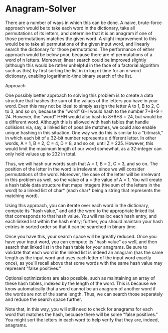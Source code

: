 # Anagram-Solver
There are a number of ways in which this can be done.  A naive, brute-force approach would be to take each word in the dictionary, take all permutations of its letters, and determine that it is an anagram if one of those permutations matches the given word.  A slight improvement to this would be to take all permutations of the given input word, and linearly search the dictionary for those permutations.  The performance of either approach would be below poor, because there are n! permutations of a word of n letters.  Moreover, linear search could be improved slightly (although this would be rather unhelpful in the face of a factorial algorithm such as this) by first sorting the list in (n log n) time for an n-word dictionary, enabling logarithmic-time binary search of the list.

Approach

One possibly better approach to solving this problem is to create a data structure that hashes the sum of the values of the letters you have in your word.  Even this may not be ideal to simply assign the letter A to 1, B to 2, C to 3, and so on, because the "word" GHI would hash to the number 7+8+9 = 24.  However, the "word" HHH would also hash to 8+8+8 = 24, but would be a different word.  Although this is allowed with hash tables that handle collisions via, say, a linked list of possible matches, we could also enable unique hashing in this situation.  One way we do this is similar to a "bitmask," in which each bit of a 32-bit number represents a different letter.  In other words, A = 1, B = 2, C = 4, D = 8, and so on, until Z = 225.  However, this would limit the maximum length of our word somewhat, as a 32-integer can only hold values up to 232 in total.

Thus, we will hash our words such that A = 1, B = 2, C = 3, and so on.  The position of the letter in the word is irrelevant, since we will consider permutations of the word.  Moreover, the case of the letter will be irrelevant in this problem as well, so the value of a = the value of A = 1.  You will create a hash table data structure that maps integers (the sum of the letters in the word) to a linked list of char* (each char* being a string that represents the matching word).

Using this approach, you can iterate over each word in the dictionary, compute its "hash value," and add the word to the appropriate linked list that corresponds to that hash value.  You will malloc each hash entry, and each linked list within the hash entry; further, you should maintain your hash entries in sorted order so that it can be searched in binary time.

Once you have this, your search space will be greatly reduced.  Once you have your input word, you can compute its "hash value" as well, and then search that linked list in the hash table for your anagrams.  Be sure to validate that each word in the linked list is indeed an anagram (has the same length as the input word and uses each letter of the input word exactly once), as you'll recall above that some words with the same hash value may represent "false positives."

Optional optimizations are also possible, such as maintaining an array of these hash tables, indexed by the length of the word.  This is because we know automatically that a word cannot be an anagram of another word if the words are not of the same length.  Thus, we can search those separately and reduce the search space further.

Note that, in this way, you will still need to check for anagrams for each word that matches the hash, becuase there will be some "false positives."  You might sort the letters in each word to help verify that they are, indeed, anagrams.

